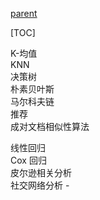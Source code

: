 [parent](README.md)  

[TOC]  



K-均值   
KNN  
决策树  
朴素贝叶斯  
马尔科夫链  
推荐  
成对文档相似性算法  

  

  线性回归  
  Cox 回归  
  皮尔逊相关分析  
  社交网络分析  - 


